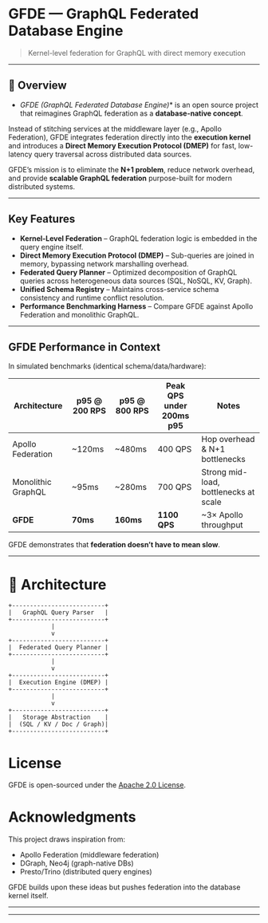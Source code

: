 # GFDE — GraphQL Federated Database Engine

> Kernel-level federation for GraphQL with direct memory execution

- --

## 🚀 Overview

- *GFDE (GraphQL Federated Database Engine)** is an open source project that reimagines GraphQL federation as a **database-native concept**.

Instead of stitching services at the middleware layer (e.g., Apollo Federation), GFDE integrates federation directly into the **execution kernel** and introduces a **Direct Memory Execution Protocol (DMEP)** for fast, low-latency query traversal across distributed data sources.

GFDE’s mission is to eliminate the **N+1 problem**, reduce network overhead, and provide **scalable GraphQL federation** purpose-built for modern distributed systems.

- --

## Key Features 

- **Kernel-Level Federation** – GraphQL federation logic is embedded in the query engine itself.
- **Direct Memory Execution Protocol (DMEP)** – Sub-queries are joined in memory, bypassing network marshalling overhead.
- **Federated Query Planner** – Optimized decomposition of GraphQL queries across heterogeneous data sources (SQL, NoSQL, KV, Graph).
- **Unified Schema Registry** – Maintains cross-service schema consistency and runtime conflict resolution.
- **Performance Benchmarking Harness** – Compare GFDE against Apollo Federation and monolithic GraphQL.
- --

## GFDE Performance in Context

In simulated benchmarks (identical schema/data/hardware):

| Architecture | p95 @ 200 RPS | p95 @ 800 RPS | Peak QPS under 200ms p95 | Notes |
|--------------|---------------|---------------|--------------------------|-------|
| Apollo Federation | ~120ms | ~480ms | 400 QPS | Hop overhead & N+1 bottlenecks |
| Monolithic GraphQL | ~95ms | ~280ms | 700 QPS | Strong mid-load, bottlenecks at scale |
| **GFDE** | **70ms** | **160ms** | **1100 QPS** | ~3× Apollo throughput |

GFDE demonstrates that **federation doesn’t have to mean slow**.

- --

# **🧩 Architecture**

```
+--------------------------+
|   GraphQL Query Parser   |
+--------------------------+
            |
            v
+--------------------------+
|  Federated Query Planner |
+--------------------------+
            |
            v
+--------------------------+
|  Execution Engine (DMEP) |
+--------------------------+
            |
            v
+--------------------------+
|   Storage Abstraction    |
|  (SQL / KV / Doc / Graph)|
+--------------------------+
```

# **License**

GFDE is open-sourced under the [Apache 2.0 License](notion://www.notion.so/thelatinainvestor/LICENSE).

# **Acknowledgments**

This project draws inspiration from:

- Apollo Federation (middleware federation)
- DGraph, Neo4j (graph-native DBs)
- Presto/Trino (distributed query engines)

GFDE builds upon these ideas but pushes federation into the database kernel itself.

- --

- --